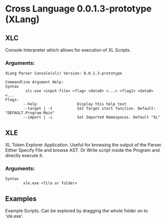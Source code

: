 # Cross Language 0.0.1.3-prototype (XLang)

## XLC
Console Interpreter which allows for execution of XL Scripts.

### Arguments:
```
XLang Parser Console(xlc) Version: 0.0.1.3-prototype

Commandline Argument Help:
Syntax
         xlc.exe <input-file> <flag> <data0> <...> <flag1> <data0> <...
Flags:
        --help                  Display this help text
        --target | -t           Set Target start function. Default: "DEFAULT.Program.Main"
        --import | -i           Set Imported Namespaces. Default "XL"
```

## XLE
XL Token Explorer Application. Useful for browsing the output of the Parser.
Either Specify File and browse AST.
Or Write script inside the Program and directly execute it.

### Arguments:
```
Syntax
		xle.exe <file or folder>
```

## Examples
Example Scripts.
Can be explored by dragging the whole folder on to 'xle.exe'.
